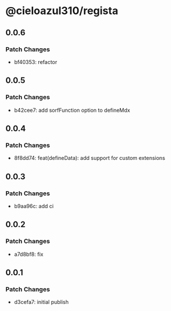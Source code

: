 # @cieloazul310/regista

## 0.0.6

### Patch Changes

- bf40353: refactor

## 0.0.5

### Patch Changes

- b42cee7: add sorfFunction option to defineMdx

## 0.0.4

### Patch Changes

- 8f8dd74: feat(defineData): add support for custom extensions

## 0.0.3

### Patch Changes

- b9aa96c: add ci

## 0.0.2

### Patch Changes

- a7d8bf8: fix

## 0.0.1

### Patch Changes

- d3cefa7: initial publish
